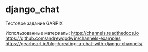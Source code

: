 # django_chat
Тестовое задание GARPIX

Использованные материалы:
https://channels.readthedocs.io
https://github.com/andrewgodwin/channels-examples
https://gearheart.io/blog/creating-a-chat-with-django-channels/
